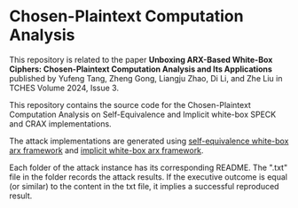 # Chosen-Plaintext Computation Analysis

This repository is related to the paper **Unboxing ARX-Based White-Box Ciphers: Chosen-Plaintext Computation Analysis and Its Applications** published by Yufeng Tang, Zheng Gong, Liangju Zhao, Di Li, and Zhe Liu in TCHES Volume 2024, Issue 3.

This repository contains the source code for the Chosen-Plaintext Computation Analysis on Self-Equivalence and Implicit white-box SPECK and CRAX implementations.

The attack implementations are generated using [self-equivalence white-box arx framework](https://github.com/jvdsn/white-box-speck) and [implicit white-box arx framework](https://github.com/ranea/whiteboxarx).

Each folder of the attack instance has its corresponding README. The ".txt" file in the folder records the attack results. If the executive outcome is equal (or similar) to the content in the txt file, it implies a successful reproduced result.
